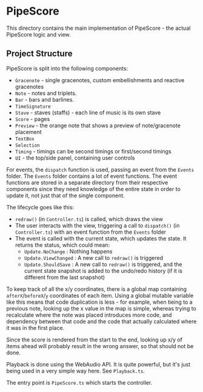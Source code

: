 # PipeScore

This directory contains the main implementation of PipeScore - the actual PipeScore logic and view.

## Project Structure

PipeScore is split into the following components:

- `Gracenote` - single gracenotes, custom embellishments and reactive gracenotes
- `Note` - notes and triplets.
- `Bar` - bars and barlines.
- `TimeSignature`
- `Stave` - staves (staffs) - each line of music is its own stave
- `Score` - pages
- `Preview` - the orange note that shows a preview of note/gracenote placement
- `TextBox`
- `Selection`
- `Timing` - timings can be second timings or first/second timings
- `UI` - the top/side panel, containing user controls

For events, the `dispatch` function is used, passing an event from the `Events` folder. The `Events` folder contains a lot of event functions. The event functions are stored in a separate directory from their respective components since they need knowledge of the entire state in order to update it, not just that of the single component.

The lifecycle goes like this:

- `redraw()` (in `Controller.ts`) is called, which draws the view
- The user interacts with the view, triggering a call to `dispatch()` (in `Controller.ts`) with an event function from the `Events` folder
- The event is called with the current state, which updates the state. It returns the status, which could mean:
  - `Update.NoChange` : Nothing happens
  - `Update.ViewChanged` : A new call to `redraw()` is triggered
  - `Update.ShouldSave` : A new call to `redraw()` is triggered, and the current state snapshot is added to the undo/redo history (if it is different from the last snapshot)

To keep track of all the x/y coordinates, there is a global map containing `afterX`/`beforeX`/`y` coordinates of each item. Using a global mutable variable like this means that code duplication is less - for example, when tieing to a previous note, looking up the x value in the map is simple, whereas trying to recalculate where the note was placed introduces more code, and dependency between that code and the code that actually calculated where it was in the first place.

Since the score is rendered from the start to the end, looking up x/y of items ahead will probably result in the wrong answer, so that should not be done.

Playback is done using the WebAudio API. It is quite powerful, but it's just being used in a very simple way here. See `Playback.ts`.

The entry point is `PipeScore.ts` which starts the controller.
